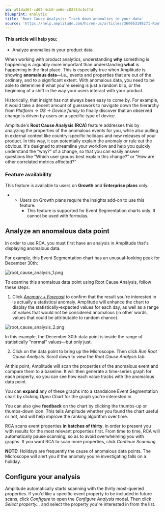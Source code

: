 ```yaml
---
id: a91da36f-cd02-4cb0-ae6e-c02314c4e74d
blueprint: analytic
title: 'Root Cause Analysis: Track down anomalies in your data'
source: 'https://help.amplitude.com/hc/en-us/articles/360053198271-Root-Cause-Analysis-Track-down-anomalies-in-your-data'
---
```

#### This article will help you:

* Analyze anomalies in your product data

When working with product analytics, understanding **why** something is happening is arguably more important than understanding **what** is happening in the first place. This is especially true when Amplitude is showing **anomalous data**—i.e., events and properties that are out of the ordinary, and to a significant extent. With anomalous data, you need to be able to determine if what you're seeing is just a random blip, or the beginning of a shift in the way your users interact with your product.

Historically, that insight has not always been easy to come by. For example, it would take a decent amount of guesswork to navigate down the hierarchy from *Platform → OS → Device family* to finally discover that an observed change is driven by users on a specific type of device.

Amplitude's **Root Cause Analysis (RCA)** feature addresses this by analyzing the properties of the anomalous events for you, while also pulling in external context like country-specific holidays and new releases of your product. In this way, it can potentially explain the anomaly or rule out the obvious. It's designed to streamline your workflow and help you quickly understand the “why?” of a change, so that you can easily answer questions like “Which user groups best explain this change?” or “How are other correlated metrics affected?”

### Feature availability

This feature is available to users on **Growth** and **Enterprise plans** only.

* * Users on Growth plans require the Insights add-on to use this feature.
	* This feature is supported for Event Segmentation charts only. It cannot be used with formulas.

## Analyze an anomalous data point

In order to use RCA, you must first have an analysis in Amplitude that's displaying anomalous data.

For example, this Event Segmentation chart has an unusual-looking peak for December 30th:

![root_cause_analysis_1.png](/output/img/analytics/root_cause_analysis_1.png)

To examine this anomalous data point using Root Cause Analysis, follow these steps:

1. Click [*Anomaly + Forecast*](/analytics/anomaly-forecast) to confirm that the result you're interested in is actually a statistical anomaly. Amplitude will enhance the chart to display the statistically-expected values for each day, as well as a range of values that would not be considered anomalous (in other words, values that could be attributable to random chance).

![root_cause_analysis_2.png](/output/img/analytics/root_cause_analysis_2.png)  
  
In this example, the December 30th data point is inside the range of statistically "normal" values—but only just.

2. Click on the data point to bring up the Microscope. Then click *Run Root Cause Analysis*. Scroll down to view the *Root Cause Analysis* tab.

At this point, Amplitude will scan the properties of the anomalous event and compare them to a baseline. It will then generate a time-series graph for each property, so you can see how each value tracks with the anomalous data point.

You can **expand** any of these graphs into a standalone Event Segmentation chart by clicking *Open Chart* for the graph you're interested in.

You can also give **feedback** on the chart by clicking the thumbs-up or thumbs-down icon. This tells Amplitude whether you found the chart useful or not, and will help improve the ranking algorithm over time.

RCA scans event properties **in batches of thirty**, in order to present you with results for the most relevant properties first. From time to time, RCA will automatically pause scanning, so as to avoid overwhelming you with graphs. If you want RCA to scan more properties, click *Continue Scanning*.

**NOTE:** Holidays are frequently the cause of anomalous data points. The Microscope will alert you if the anomaly you're investigating falls on a holiday.

## Configure your analysis

Amplitude automatically starts scanning with the thirty most-queried properties. If you'd like a specific event property to be included in future scans, click *Configure* to open the *Configure Analysis* modal. Then click *Select property...* and select the property you're interested in from the list. 
